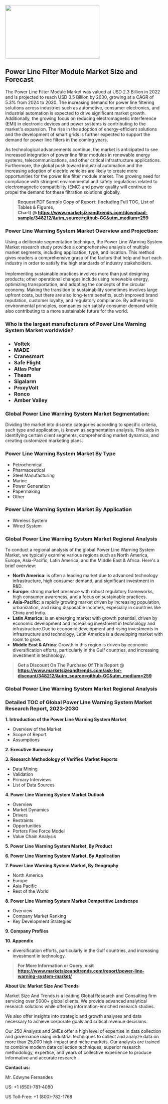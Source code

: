<p><img class="alignnone size-medium wp-image-20088" src="https://ffe5etoiles.com/wp-content/uploads/2024/12/MST1-300x171.png" alt="" width="300" height="171" /></p><h2>Power Line Filter Module Market Size and Forecast</h2><p>The Power Line Filter Module Market was valued at USD 2.3 Billion in 2022 and is projected to reach USD 3.5 Billion by 2030, growing at a CAGR of 5.3% from 2024 to 2030. The increasing demand for power line filtering solutions across industries such as automotive, consumer electronics, and industrial automation is expected to drive significant market growth. Additionally, the growing focus on reducing electromagnetic interference (EMI) in electronic devices and power systems is contributing to the market's expansion. The rise in the adoption of energy-efficient solutions and the development of smart grids is further expected to support the demand for power line filters in the coming years.</p><p>As technological advancements continue, the market is anticipated to see increased integration of power line filter modules in renewable energy systems, telecommunications, and other critical infrastructure applications. Furthermore, the global push toward industrial automation and the increasing adoption of electric vehicles are likely to create more opportunities for the power line filter module market. The growing need for compliance with stringent environmental and safety regulations related to electromagnetic compatibility (EMC) and power quality will continue to propel the demand for these filtration solutions globally.</p></p><blockquote id="" class=""><strong>Request PDF Sample Copy of Report: (Including Full TOC, List of Tables &amp; Figures, Chart)&nbsp;@&nbsp;<strong><a href="https://www.marketsizeandtrends.com/download-sample/348212/&utm_source=github-GC&utm_medium=259" target="_blank">https://www.marketsizeandtrends.com/download-sample/348212/&utm_source=github-GC&utm_medium=259</a></strong></strong></blockquote><h3 id="" class="">Power Line Warning System Market&nbsp;Overview and Projection:</h3><p id="" class="">Using a deliberate segmentation technique, the Power Line Warning System Market research study provides a comprehensive analysis of multiple market segments, including application, type, and location. This method gives readers a comprehensive grasp of the factors that help and hurt each industry in order to satisfy the high standards of industry stakeholders. <br /> <br />Implementing sustainable practices involves more than just designing products; other operational changes include using renewable energy, optimizing transportation, and adopting the concepts of the circular economy. Making the transition to sustainability sometimes involves large upfront costs, but there are also long-term benefits, such improved brand reputation, customer loyalty, and regulatory compliance. By adhering to environmental principles, companies can satisfy consumer demand while also contributing to a more sustainable future for the world.</p><h3 id="" class="">Who is the largest manufacturers of&nbsp;Power Line Warning System Market worldwide?</h3><h3 class=""><p><ul><li>Voltek </li><li> MADE </li><li> Cranesmart </li><li> Safe Flight </li><li> Atlas Polar </li><li> Theam </li><li> Sigalarm </li><li> ProxyVolt </li><li> Ronco </li><li> Amber Valley</li></ul></p></h3><h3 id="" class="">Global&nbsp;Power Line Warning System Market Segmentation:</h3><p id="" class="">Dividing the market into discrete categories according to specific criteria, such type and application, is known as segmentation analysis. This aids in identifying certain client segments, comprehending market dynamics, and creating customized marketing plans.</p><h3 id="" class="">Power Line Warning System Market&nbsp;By Type</h3><p><p><ul><li>Petrochemical</li><li> Pharmaceutical</li><li> Steel Manufacturing</li><li> Marine</li><li> Power Generation</li><li> Papermaking</li><li> Other</p></li></ul></p></p><h3 id="" class="">Power Line Warning System Market&nbsp;By Application</h3><p class=""><p><ul><li>Wireless System</li><li> Wired System</li></ul></p></p><h3 id="" class="">Global Power Line Warning System Market Regional Analysis</h3><p id="" class="">To conduct a regional analysis of the global Power Line Warning System Market, we typically examine various regions such as North America, Europe, Asia-Pacific, Latin America, and the Middle East &amp; Africa. Here's a brief overview:</p><ul><li><strong>North America</strong>: is often a leading market due to advanced technology infrastructure, high consumer demand, and significant investment in R&amp;D.</li><li><strong>Europe</strong>: strong market presence with robust regulatory frameworks, high consumer awareness, and a focus on sustainable practices.</li><li><strong>Asia-Pacific</strong>: a rapidly growing market driven by increasing population, urbanization, and rising disposable incomes, especially in countries like China and India.</li><li><strong>Latin America</strong>: is an emerging market with growth potential, driven by economic development and increasing investment in technology and infrastructure.Due to economic development and rising investments in infrastructure and technology, Latin America is a developing market with room to grow.</li><li><strong>Middle East &amp; Africa</strong>: Growth in this region is driven by economic diversification efforts, particularly in the Gulf countries, and increasing investment in technology.</li></ul><blockquote id="" class=""><strong>Get a Discount On The Purchase Of This Report @ <strong><a href="https://www.marketsizeandtrends.com/ask-for-discount/348212/&utm_source=github-GC&utm_medium=259" target="_blank">https://www.marketsizeandtrends.com/ask-for-discount/348212/&utm_source=github-GC&utm_medium=259</a></strong></strong></blockquote><h3 id="" class="">Global Power Line Warning System Market Regional Analysis</h3><h3 id="" class="">Detailed TOC of Global Power Line Warning System Market Research Report, 2023-2030</h3><p id="" class=""><strong>1. Introduction of the Power Line Warning System Market</strong></p><ul><li>Overview of the Market</li><li>Scope of Report</li><li>Assumptions</li></ul><p id="" class=""><strong>2. Executive Summary</strong></p><p id="" class=""><strong>3. Research Methodology of Verified Market Reports</strong></p><ul><li>Data Mining</li><li>Validation</li><li>Primary Interviews</li><li>List of Data Sources</li></ul><p id="" class=""><strong>4. Power Line Warning System Market Outlook</strong></p><ul><li>Overview</li><li>Market Dynamics</li><li>Drivers</li><li>Restraints</li><li>Opportunities</li><li>Porters Five Force Model</li><li>Value Chain Analysis</li></ul><p id="" class=""><strong>5. Power Line Warning System Market, By Product</strong></p><p id="" class=""><strong>6. Power Line Warning System Market, By Application</strong></p><p id="" class=""><strong>7. Power Line Warning System Market, By Geography</strong></p><ul><li>North America</li><li>Europe</li><li>Asia Pacific</li><li>Rest of the World</li></ul><p id="" class=""><strong>8. Power Line Warning System Market Competitive Landscape</strong></p><ul><li>Overview</li><li>Company Market Ranking</li><li>Key Development Strategies</li></ul><p id="" class=""><strong>9. Company Profiles</strong></p><p id="" class=""><strong>10. Appendix</strong></p><ul><li>diversification efforts, particularly in the Gulf countries, and increasing investment in technology.</li></ul><blockquote id="" class=""><strong>For More Information or Query, visit <strong><strong><a href="https://www.marketsizeandtrends.com/report/power-line-warning-system-market/" target="_blank">https://www.marketsizeandtrends.com/report/power-line-warning-system-market/</a></strong></strong></strong></blockquote><p id="" class=""><strong>About Us: Market Size And Trends</strong></p><p id="" class="">Market Size And Trends is a leading Global Research and Consulting firm servicing over 5000+ global clients. We provide advanced analytical research solutions while offering information-enriched research studies.</p><p id="" class="">We also offer insights into strategic and growth analyses and data necessary to achieve corporate goals and critical revenue decisions.</p><p id="" class="">Our 250 Analysts and SMEs offer a high level of expertise in data collection and governance using industrial techniques to collect and analyze data on more than 25,000 high-impact and niche markets. Our analysts are trained to combine modern data collection techniques, superior research methodology, expertise, and years of collective experience to produce informative and accurate research.</p><p id="" class=""><strong>Contact us:</strong></p><p id="" class="">Mr. Edwyne Fernandes</p><p id="" class="">US: +1 (650)-781-4080</p><p id="" class="">US Toll-Free: +1 (800)-782-1768</p>

